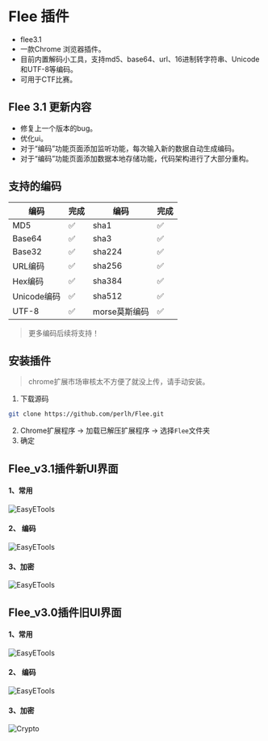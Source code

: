 # Flee 插件
- flee3.1
- 一款Chrome 浏览器插件。
- 目前内置解码小工具，支持md5、base64、url、16进制转字符串、Unicode和UTF-8等编码。
- 可用于CTF比赛。

## Flee 3.1 更新内容
- 修复上一个版本的bug。
- 优化ui。
- 对于“编码”功能页面添加监听功能，每次输入新的数据自动生成编码。
- 对于“编码”功能页面添加数据本地存储功能，代码架构进行了大部分重构。

## 支持的编码

| 编码    | 完成 | 编码    | 完成 |
| ------- | ------- | ------- | ------- |
| MD5 | ✅| sha1 | ✅|
| Base64 | ✅ |sha3 | ✅|
| Base32 | ✅|sha224 | ✅|
| URL编码 | ✅|sha256 | ✅|
| Hex编码 | ✅|sha384 | ✅|
| Unicode编码| ✅|sha512 | ✅|
| UTF-8 | ✅|morse莫斯编码 | ✅|

> 更多编码后续将支持！

##  安装插件
> chrome扩展市场审核太不方便了就没上传，请手动安装。
1. 下载源码

``` bash
git clone https://github.com/perlh/Flee.git
```

2. Chrome扩展程序 -> 加载已解压扩展程序 -> 选择`Flee`文件夹
3. 确定

## Flee_v3.1插件新UI界面

#### 1、常用
![EasyETools](docs/flee_index_3_1.png)

#### 2、 编码
![EasyETools](docs/flee_encoding_3_1.png)


#### 3、加密

![EasyETools](docs/flee_crypto_3_1.png)

## Flee_v3.0插件旧UI界面

#### 1、常用
![EasyETools](docs/flee3.png)
#### 2、 编码
![EasyETools](docs/flee3_decode.png)

#### 3、加密

![Crypto](docs/flee3_crypto.png)